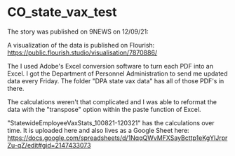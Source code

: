 # CO_state_vax_test

The story was published on 9NEWS on 12/09/21: 

A visualization of the data is published on Flourish: https://public.flourish.studio/visualisation/7870886/ 

The I used Adobe's Excel conversion software to turn each PDF into an Excel. I got the Department of Personnel Administration to send me updated data every Friday. The folder "DPA state vax data" has all of those PDF's in there. 

The calculations weren't that complicated and I was able to reformat the data with the "transpose" option within the paste function of Excel.

"StatewideEmployeeVaxStats_100821-120321" has the calculations over time. It is uploaded here and also lives as a Google Sheet here: https://docs.google.com/spreadsheets/d/1NqqQWvMFXSayBcttp1eKgYlJrprZu-qZ/edit#gid=2147433073
